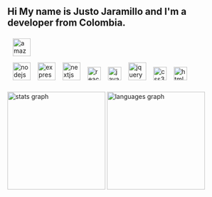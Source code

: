 <!--
Profile generator:
https://profile-readme-generator.com/
-->
<h2 align="left">Hi My name is Justo Jaramillo and I'm a developer from Colombia.</h2>

<!--
**justojaramillo/justojaramillo** is a ✨ _special_ ✨ repository because its `README.md` (this file) appears on your GitHub profile.
Here are some ideas to get you started:
- 🔭 I’m currently working on ...
- 🌱 I’m currently learning ...
- 👯 I’m looking to collaborate on ...
- 🤔 I’m looking for help with ...
- 💬 Ask me about ...
- 📫 How to reach me: ...
- 😄 Pronouns: ...
- ⚡ Fun fact: ...
- 👋 Hi
-->
###

<!--
<h4 align="left">I’m currently learning web development on</h4> 
-->

###

<div align="left">
  <img width="12" /><img src="https://cdn.jsdelivr.net/gh/devicons/devicon/icons/amazonwebservices/amazonwebservices-line-wordmark.svg" height="40" alt="amazonwebservices logo" />
  
  
  <!--
  <img width="12" /><img src="https://cdn.jsdelivr.net/gh/devicons/devicon/icons/apache/apache-original.svg" height="40" alt="apache logo" />
  <img width="12" /><img src="https://cdn.jsdelivr.net/gh/devicons/devicon/icons/php/php-original.svg" height="40" alt="php logo" />
  -->
  <img width="12" /><img src="https://cdn.jsdelivr.net/gh/devicons/devicon/icons/nodejs/nodejs-original.svg" height="40" alt="nodejs logo" />
  <img width="12" /><img src="https://cdn.jsdelivr.net/gh/devicons/devicon/icons/express/express-original.svg" height="40" alt="express logo"  />
  <img width="12" /><img src="https://cdn.jsdelivr.net/gh/devicons/devicon/icons/nextjs/nextjs-original.svg" height="40" alt="nextjs logo" />
  <img width="12" /><img src="https://cdn.jsdelivr.net/gh/devicons/devicon/icons/react/react-original.svg" height="30" alt="react logo" />
  <img width="12" /><img src="https://cdn.jsdelivr.net/gh/devicons/devicon/icons/javascript/javascript-original.svg" height="30" alt="javascript logo" />
  <img width="12" /><img src="https://cdn.jsdelivr.net/gh/devicons/devicon/icons/jquery/jquery-original.svg" height="40" alt="jquery logo" />
  <img width="12" /><img src="https://cdn.jsdelivr.net/gh/devicons/devicon/icons/css3/css3-original.svg" height="30" alt="css3 logo" />
  <img width="12" /><img src="https://cdn.jsdelivr.net/gh/devicons/devicon/icons/html5/html5-original.svg" height="30" alt="html5 logo" />
</div>

###
 
<div align="left">
  <img src="https://github-readme-stats.vercel.app/api?username=justojaramillo&hide_title=false&hide_rank=false&show_icons=true&card_width=320&include_all_commits=true&count_private=true&disable_animations=false&theme=dracula&locale=en&hide_border=false" height="220" alt="stats graph"  />
  <img src="https://github-readme-stats.vercel.app/api/top-langs?username=justojaramillo&locale=en&hide_title=false&layout=compact&card_width=314&langs_count=8&theme=dracula&hide_border=false" height="220" alt="languages graph"  />
</div>

###

<!--
<div align="left">
  <img src="https://img.shields.io/static/v1?message=Youtube&logo=youtube&label=&color=FF0000&logoColor=white&labelColor=&style=for-the-badge" height="35" alt="youtube logo"  />
  <img src="https://img.shields.io/static/v1?message=Instagram&logo=instagram&label=&color=E4405F&logoColor=white&labelColor=&style=for-the-badge" height="35" alt="instagram logo"  />
  <img src="https://img.shields.io/static/v1?message=Twitch&logo=twitch&label=&color=9146FF&logoColor=white&labelColor=&style=for-the-badge" height="35" alt="twitch logo"  />
  <img src="https://img.shields.io/static/v1?message=Discord&logo=discord&label=&color=7289DA&logoColor=white&labelColor=&style=for-the-badge" height="35" alt="discord logo"  />
  <img src="https://img.shields.io/static/v1?message=Gmail&logo=gmail&label=&color=D14836&logoColor=white&labelColor=&style=for-the-badge" height="35" alt="gmail logo"  />
  <img src="https://img.shields.io/static/v1?message=LinkedIn&logo=linkedin&label=&color=0077B5&logoColor=white&labelColor=&style=for-the-badge" height="35" alt="linkedin logo"  />
</div>
-->

###

<br clear="both">

<!-- <img src="https://raw.githubusercontent.com/maurodesouza/maurodesouza/output/snake.svg" alt="Snake animation" />-->

###
